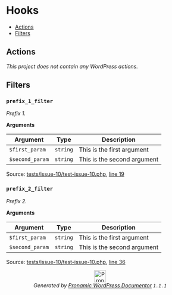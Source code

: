 # Hooks

- [Actions](#actions)
- [Filters](#filters)

## Actions

*This project does not contain any WordPress actions.*

## Filters

### `prefix_1_filter`

*Prefix 1.*

**Arguments**

Argument | Type | Description
-------- | ---- | -----------
`$first_param` | `string` | This is the first argument
`$second_param` | `string` | This is the second argument

Source: [tests/issue-10/test-issue-10.php](test-issue-10.php), [line 19](test-issue-10.php#L19-L25)

### `prefix_2_filter`

*Prefix 2.*

**Arguments**

Argument | Type | Description
-------- | ---- | -----------
`$first_param` | `string` | This is the first argument
`$second_param` | `string` | This is the second argument

Source: [tests/issue-10/test-issue-10.php](test-issue-10.php), [line 36](test-issue-10.php#L36-L42)


<p align="center"><a href="https://github.com/pronamic/wp-documentor"><img src="https://cdn.jsdelivr.net/gh/pronamic/wp-documentor@main/logos/pronamic-wp-documentor.svgo-min.svg" alt="Pronamic WordPress Documentor" width="32" height="32"></a><br><em>Generated by <a href="https://github.com/pronamic/wp-documentor">Pronamic WordPress Documentor</a> <code>1.1.1</code></em><p>

